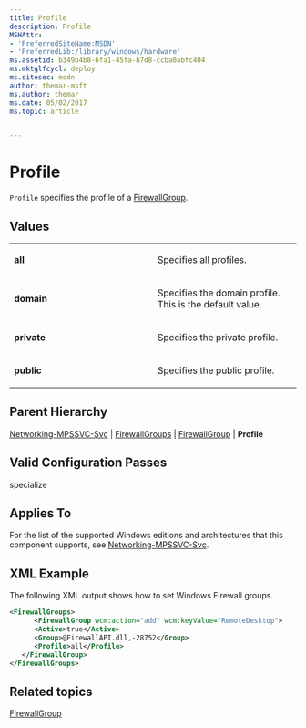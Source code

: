 ```yaml
---
title: Profile
description: Profile
MSHAttr:
- 'PreferredSiteName:MSDN'
- 'PreferredLib:/library/windows/hardware'
ms.assetid: b349b4b8-6fa1-45fa-b7d8-ccba0abfc404
ms.mktglfcycl: deploy
ms.sitesec: msdn
author: themar-msft
ms.author: themar
ms.date: 05/02/2017
ms.topic: article


---
```

# Profile

`Profile` specifies the profile of a [FirewallGroup](networking-mpssvc-svc-firewallgroups-firewallgroup.md).

## Values

<table>
<colgroup>
<col width="50%" />
<col width="50%" />
</colgroup>
<tbody>
<tr class="odd">
<td><p><strong>all</strong></p></td>
<td><p>Specifies all profiles.</p></td>
</tr>
<tr class="even">
<td><p><strong>domain</strong></p></td>
<td><p>Specifies the domain profile. This is the default value.</p></td>
</tr>
<tr class="odd">
<td><p><strong>private</strong></p></td>
<td><p>Specifies the private profile.</p></td>
</tr>
<tr class="even">
<td><p><strong>public</strong></p></td>
<td><p>Specifies the public profile.</p></td>
</tr>
</tbody>
</table>

## Parent Hierarchy

[Networking-MPSSVC-Svc](networking-mpssvc-svc.md) | [FirewallGroups](networking-mpssvc-svc-firewallgroups.md) | [FirewallGroup](networking-mpssvc-svc-firewallgroups-firewallgroup.md) | **Profile**

## Valid Configuration Passes

specialize

## Applies To

For the list of the supported Windows editions and architectures that this component supports, see [Networking-MPSSVC-Svc](networking-mpssvc-svc.md).

## XML Example

The following XML output shows how to set Windows Firewall groups.

```XML
<FirewallGroups>
      <FirewallGroup wcm:action="add" wcm:keyValue="RemoteDesktop">
      <Active>true</Active>
      <Group>@FirewallAPI.dll,-28752</Group>
      <Profile>all</Profile>
   </FirewallGroup>
</FirewallGroups>
```

## Related topics

[FirewallGroup](networking-mpssvc-svc-firewallgroups-firewallgroup.md)
